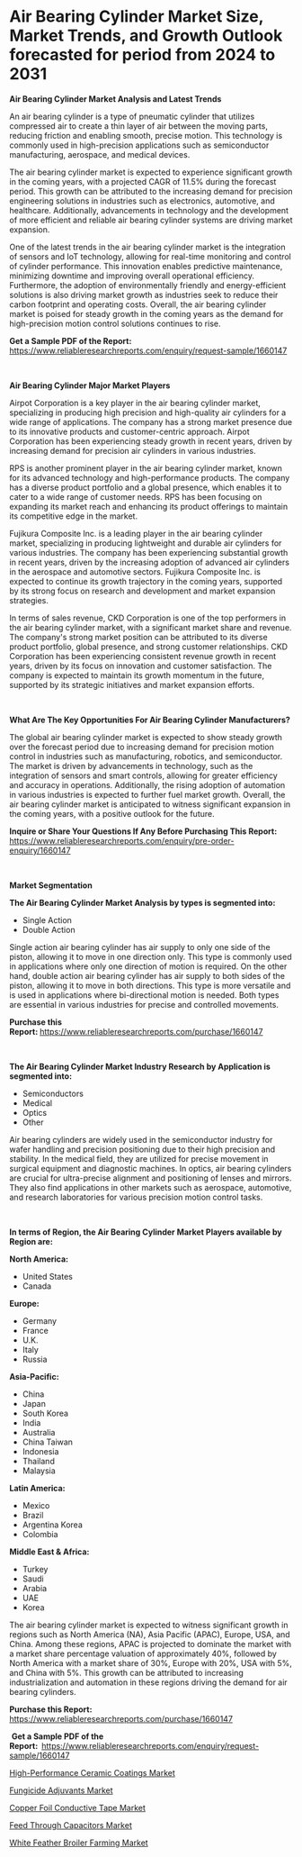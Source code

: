 <p><h1>Air Bearing Cylinder Market Size, Market Trends, and Growth Outlook forecasted for period from 2024 to 2031</h1></p><p><strong>Air Bearing Cylinder Market Analysis and Latest Trends</strong></p>
<p><p>An air bearing cylinder is a type of pneumatic cylinder that utilizes compressed air to create a thin layer of air between the moving parts, reducing friction and enabling smooth, precise motion. This technology is commonly used in high-precision applications such as semiconductor manufacturing, aerospace, and medical devices.</p><p>The air bearing cylinder market is expected to experience significant growth in the coming years, with a projected CAGR of 11.5% during the forecast period. This growth can be attributed to the increasing demand for precision engineering solutions in industries such as electronics, automotive, and healthcare. Additionally, advancements in technology and the development of more efficient and reliable air bearing cylinder systems are driving market expansion.</p><p>One of the latest trends in the air bearing cylinder market is the integration of sensors and IoT technology, allowing for real-time monitoring and control of cylinder performance. This innovation enables predictive maintenance, minimizing downtime and improving overall operational efficiency. Furthermore, the adoption of environmentally friendly and energy-efficient solutions is also driving market growth as industries seek to reduce their carbon footprint and operating costs. Overall, the air bearing cylinder market is poised for steady growth in the coming years as the demand for high-precision motion control solutions continues to rise.</p></p>
<p><strong>Get a Sample PDF of the Report:&nbsp;</strong> <a href="https://www.reliableresearchreports.com/enquiry/request-sample/1660147">https://www.reliableresearchreports.com/enquiry/request-sample/1660147</a></p>
<p>&nbsp;</p>
<p><strong>Air Bearing Cylinder Major Market Players</strong></p>
<p><p>Airpot Corporation is a key player in the air bearing cylinder market, specializing in producing high precision and high-quality air cylinders for a wide range of applications. The company has a strong market presence due to its innovative products and customer-centric approach. Airpot Corporation has been experiencing steady growth in recent years, driven by increasing demand for precision air cylinders in various industries.</p><p>RPS is another prominent player in the air bearing cylinder market, known for its advanced technology and high-performance products. The company has a diverse product portfolio and a global presence, which enables it to cater to a wide range of customer needs. RPS has been focusing on expanding its market reach and enhancing its product offerings to maintain its competitive edge in the market.</p><p>Fujikura Composite Inc. is a leading player in the air bearing cylinder market, specializing in producing lightweight and durable air cylinders for various industries. The company has been experiencing substantial growth in recent years, driven by the increasing adoption of advanced air cylinders in the aerospace and automotive sectors. Fujikura Composite Inc. is expected to continue its growth trajectory in the coming years, supported by its strong focus on research and development and market expansion strategies.</p><p>In terms of sales revenue, CKD Corporation is one of the top performers in the air bearing cylinder market, with a significant market share and revenue. The company's strong market position can be attributed to its diverse product portfolio, global presence, and strong customer relationships. CKD Corporation has been experiencing consistent revenue growth in recent years, driven by its focus on innovation and customer satisfaction. The company is expected to maintain its growth momentum in the future, supported by its strategic initiatives and market expansion efforts.</p></p>
<p>&nbsp;</p>
<p><strong>What Are The Key Opportunities For Air Bearing Cylinder Manufacturers?</strong></p>
<p><p>The global air bearing cylinder market is expected to show steady growth over the forecast period due to increasing demand for precision motion control in industries such as manufacturing, robotics, and semiconductor. The market is driven by advancements in technology, such as the integration of sensors and smart controls, allowing for greater efficiency and accuracy in operations. Additionally, the rising adoption of automation in various industries is expected to further fuel market growth. Overall, the air bearing cylinder market is anticipated to witness significant expansion in the coming years, with a positive outlook for the future.</p></p>
<p><strong>Inquire or Share Your Questions If Any Before Purchasing This Report:</strong> <a href="https://www.reliableresearchreports.com/enquiry/pre-order-enquiry/1660147">https://www.reliableresearchreports.com/enquiry/pre-order-enquiry/1660147</a></p>
<p>&nbsp;</p>
<p><strong>Market Segmentation</strong></p>
<p><strong>The Air Bearing Cylinder Market Analysis by types is segmented into:</strong></p>
<p><ul><li>Single Action</li><li>Double Action</li></ul></p>
<p><p>Single action air bearing cylinder has air supply to only one side of the piston, allowing it to move in one direction only. This type is commonly used in applications where only one direction of motion is required. On the other hand, double action air bearing cylinder has air supply to both sides of the piston, allowing it to move in both directions. This type is more versatile and is used in applications where bi-directional motion is needed. Both types are essential in various industries for precise and controlled movements.</p></p>
<p><strong>Purchase this Report:&nbsp;</strong><a href="https://www.reliableresearchreports.com/purchase/1660147">https://www.reliableresearchreports.com/purchase/1660147</a></p>
<p>&nbsp;</p>
<p><strong>The Air Bearing Cylinder Market Industry Research by Application is segmented into:</strong></p>
<p><ul><li>Semiconductors</li><li>Medical</li><li>Optics</li><li>Other</li></ul></p>
<p><p>Air bearing cylinders are widely used in the semiconductor industry for wafer handling and precision positioning due to their high precision and stability. In the medical field, they are utilized for precise movement in surgical equipment and diagnostic machines. In optics, air bearing cylinders are crucial for ultra-precise alignment and positioning of lenses and mirrors. They also find applications in other markets such as aerospace, automotive, and research laboratories for various precision motion control tasks.</p></p>
<p>&nbsp;</p>
<p><strong>In terms of Region, the Air Bearing Cylinder Market Players available by Region are:</strong></p>
<p>
    <p> <strong> North America: </strong>
        <ul>
            <li>United States</li>
            <li>Canada</li>
        </ul>
        </p> 
    <p> <strong> Europe: </strong>
        <ul>
            <li>Germany</li>
            <li>France</li>
            <li>U.K.</li>
            <li>Italy</li>
            <li>Russia</li>
        </ul>
        </p> 
    <p> <strong> Asia-Pacific: </strong>
        <ul>
            <li>China</li>
            <li>Japan</li>
            <li>South Korea</li>
            <li>India</li>
            <li>Australia</li>
            <li>China Taiwan</li>
            <li>Indonesia</li>
            <li>Thailand</li>
            <li>Malaysia</li>
        </ul>
        </p> 
    <p> <strong> Latin America: </strong>
        <ul>
            <li>Mexico</li>
            <li>Brazil</li>
            <li>Argentina Korea</li>
            <li>Colombia</li>
        </ul>
        </p> 
    <p> <strong> Middle East & Africa: </strong>
        <ul>
            <li>Turkey</li>
            <li>Saudi</li>
            <li>Arabia</li>
            <li>UAE</li>
            <li>Korea</li>
        </ul>
    </p>
    </p>
<p><p>The air bearing cylinder market is expected to witness significant growth in regions such as North America (NA), Asia Pacific (APAC), Europe, USA, and China. Among these regions, APAC is projected to dominate the market with a market share percentage valuation of approximately 40%, followed by North America with a market share of 30%, Europe with 20%, USA with 5%, and China with 5%. This growth can be attributed to increasing industrialization and automation in these regions driving the demand for air bearing cylinders.</p></p>
<p><strong>Purchase this Report: </strong><a href="https://www.reliableresearchreports.com/purchase/1660147">https://www.reliableresearchreports.com/purchase/1660147</a></p>
<p>&nbsp;<strong>Get a Sample PDF of the Report:&nbsp;&nbsp;</strong><a href="https://www.reliableresearchreports.com/enquiry/request-sample/1660147">https://www.reliableresearchreports.com/enquiry/request-sample/1660147</a></p>
<p><strong></strong></p>
<p><p><a href="https://faithful-glue-af3.notion.site/High-Performance-Ceramic-Coatings-Market-Research-Report-Unlocks-Analysis-on-the-Market-Financial-St-1457a1cfef2447dcb2b3c80f6c01e73e">High-Performance Ceramic Coatings Market</a></p><p><a href="https://view.publitas.com/reportprime-1/fungicide-adjuvants-market-share-market-new-trends-analysis-report-by-type-by-application-by-end-use-by-region-and-segment-forecasts-2024-2031/">Fungicide Adjuvants Market</a></p><p><a href="https://view.publitas.com/reportprime-1/copper-foil-conductive-tape-market-research-report-unlocks-analysis-on-the-market-financial-status-market-size-and-market-revenue-upto-2031/">Copper Foil Conductive Tape Market</a></p><p><a href="https://chivalrous-flock-a86.notion.site/Feed-Through-Capacitors-Market-Research-Report-The-Key-To-Successful-Business-Strategy-Forecasted-f-2262279d5aa641839bc08f80f735e230">Feed Through Capacitors Market</a></p><p><a href="https://github.com/yemakinde/Market-Research-Report-List-1/blob/main/white-feather-broiler-farming-market.md">White Feather Broiler Farming Market</a></p></p>